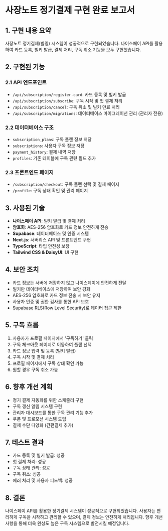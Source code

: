 # 사장노트 정기결제 구현 완료 보고서

## 1. 구현 내용 요약

사장노트 정기결제(빌링) 시스템이 성공적으로 구현되었습니다. 나이스페이 API를 활용하여 카드 등록, 빌키 발급, 결제 처리, 구독 취소 기능을 모두 구현했습니다.

## 2. 구현된 기능

### 2.1 API 엔드포인트

- `/api/subscription/register-card`: 카드 등록 및 빌키 발급
- `/api/subscription/subscribe`: 구독 시작 및 첫 결제 처리
- `/api/subscription/cancel`: 구독 취소 및 빌키 만료 처리
- `/api/subscription/migrations`: 데이터베이스 마이그레이션 관리 (관리자 전용)

### 2.2 데이터베이스 구조

- `subscription_plans`: 구독 플랜 정보 저장
- `subscriptions`: 사용자 구독 정보 저장
- `payment_history`: 결제 내역 저장
- `profiles`: 기존 테이블에 구독 관련 필드 추가

### 2.3 프론트엔드 페이지

- `/subscription/checkout`: 구독 플랜 선택 및 결제 페이지
- `/profile`: 구독 상태 확인 및 관리 페이지

## 3. 사용된 기술

- **나이스페이 API**: 빌키 발급 및 결제 처리
- **암호화**: AES-256 암호화로 카드 정보 안전하게 전송
- **Supabase**: 데이터베이스 및 인증 시스템
- **Next.js**: 서버리스 API 및 프론트엔드 구현
- **TypeScript**: 타입 안전성 보장
- **Tailwind CSS & DaisyUI**: UI 구현

## 4. 보안 조치

- 카드 정보는 서버에 저장하지 않고 나이스페이에 안전하게 전달
- 빌키만 데이터베이스에 저장하여 보안 강화
- AES-256 암호화로 카드 정보 전송 시 보안 유지
- 사용자 인증 및 권한 검사를 통한 API 보호
- Supabase RLS(Row Level Security)로 데이터 접근 제한

## 5. 구독 흐름

1. 사용자가 프로필 페이지에서 '구독하기' 클릭
2. 구독 체크아웃 페이지로 이동하여 플랜 선택
3. 카드 정보 입력 및 등록 (빌키 발급)
4. 구독 시작 및 결제 처리
5. 프로필 페이지에서 구독 상태 확인 가능
6. 원할 경우 구독 취소 가능

## 6. 향후 개선 계획

- 정기 결제 자동화를 위한 스케줄러 구현
- 구독 갱신 알림 시스템 구현
- 관리자 대시보드를 통한 구독 관리 기능 추가
- 쿠폰 및 프로모션 시스템 도입
- 결제 수단 다양화 (간편결제 추가)

## 7. 테스트 결과

- 카드 등록 및 빌키 발급: 성공
- 첫 결제 처리: 성공
- 구독 상태 관리: 성공
- 구독 취소: 성공
- 에러 처리 및 사용자 피드백: 성공

## 8. 결론

나이스페이 API를 활용한 정기결제 시스템이 성공적으로 구현되었습니다. 사용자는 편리하게 구독을 시작하고 관리할 수 있으며, 결제 정보는 안전하게 처리됩니다. 향후 개선 사항을 통해 더욱 완성도 높은 구독 시스템으로 발전시킬 예정입니다. 